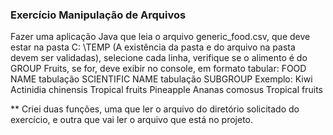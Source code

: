 ### Exercício Manipulação de Arquivos

Fazer uma aplicação Java que leia o arquivo generic_food.csv, que deve estar na pasta C:  \TEMP (A existência da pasta e do arquivo na pasta devem ser validadas), selecione cada linha, verifique se o alimento é do GROUP Fruits, se for, deve exibir no console, em formato tabular:
FOOD NAME tabulação SCIENTIFIC NAME tabulação SUBGROUP
Exemplo:
Kiwi			Actinidia chinensis 		Tropical fruits
Pineapple		Ananas comosus		Tropical fruits


** Criei duas funções, uma que ler o arquivo do diretório solicitado do exercício, e outra que vai ler o arquivo que está no projeto.